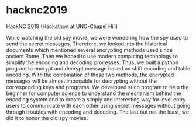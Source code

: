 # hacknc2019
HackNC 2019 (Hackathon at UNC-Chapel Hill)

While watching the old spy movie, we were wondering how the spy used to send the secret messages. Therefore, we looked into the historical documents which mentioned several encrypting methods used since ancient Rome. Then we hoped to use modern computing technology to simplify the encoding and decoding processes. Thus, we built a python program to encrypt and decrypt message based on shift encoding and table encoding. With the combination of those two methods, the encrypted messages will be almost impossible for decrypting without the corresponding keys and programs. We developed such program to help the beginner for computer science to understand the mechanism behind the encoding system and to create a simply and interesting way for level entry users to communicate with each other using secret messages without going through troubles with encoding and decoding. The last but not the least, we did it to honor the old spy movies.
